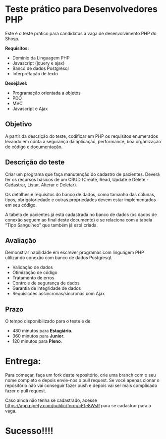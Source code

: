# Teste prático para Desenvolvedores PHP

Este é o teste prático para candidatos à vaga de desenvolvimento PHP do Shosp.

**Requisitos:**
- Domínio da Linguagem PHP
- Javascript (jquery e ajax)
- Banco de dados Postgresql
- Interpretação de texto

**Desejável:**
- Programação orientada a objetos
- PDO
- MVC
- Javascript e Ajax

## Objetivo

A partir da descrição do teste, codificar em PHP os requisitos enumerados levando em conta a segurança da aplicação, performance, boa organização de código e documentação.

## Descrição do teste

Criar um programa que faça manutenção do cadastro de pacientes. Deverá ter os recursos básicos de um CRUD (Create, Read, Update e Delete  - Cadastrar, Listar, Alterar e Deletar).

Os detalhes e requisitos do banco de dados, como tamanho das colunas, tipos, obrigatoriedade e outras propriedades devem estar implementados em seu código.

A tabela de pacientes já está cadastrada no banco de dados (os dados de conexão seguem ao final deste documento) e se relaciona com a tabela “Tipo Sanguíneo” que também já está criada.

## Avaliação

Demonstrar habilidade em escrever programas com linguagem PHP utilizando conexão com banco de dados Postgresql.

- Validação de dados
- Otimização de código
- Tratamento de erros
- Controle de segurança de dados
- Garantia de integridade de dados
- Requisições assíncronas/síncronas com Ajax

## Prazo

O tempo disponibilizado para o teste é de:
- 480 minutos para **Estagiário**.
- 360 minutos para **Junior**.
- 120 minutos para **Pleno**.

# Entrega:

Para começar, faça um fork deste repositório, crie uma branch com o seu nome completo e depois envie-nos o pull request. Se você apenas clonar o repositório não vai conseguir fazer push e depois vai ser mais complicado fazer o pull request.

Caso ainda não tenha se cadastrado, acesse https://app.pipefy.com/public/form/cE1e8WsR para se cadastrar para a vaga.

# Sucesso!!!!
